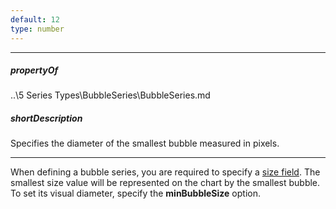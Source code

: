```yaml
---
default: 12
type: number
---
```

---
##### propertyOf
..\5 Series Types\BubbleSeries\BubbleSeries.md

##### shortDescription
Specifies the diameter of the smallest bubble measured in pixels.

---
When defining a bubble series, you are required to specify a [size field](/api-reference/20%20Data%20Visualization%20Widgets/10%20dxChart/5%20Series%20Types/CommonSeries/sizeField.md '/Documentation/ApiReference/Data_Visualization_Widgets/dxChart/Series_Types/BubbleSeries/#sizeField'). The smallest size value will be represented on the chart by the smallest bubble. To set its visual diameter, specify the **minBubbleSize** option.
